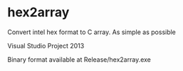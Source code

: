 # hex2array
Convert intel hex format to C array. As simple as possible

Visual Studio Project 2013

Binary format available at Release/hex2array.exe
